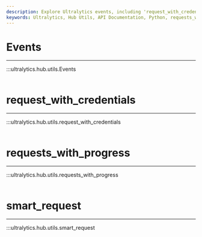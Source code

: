 ```yaml
---
description: Explore Ultralytics events, including 'request_with_credentials' and 'smart_request', to improve your project's performance and efficiency.
keywords: Ultralytics, Hub Utils, API Documentation, Python, requests_with_progress, Events, classes, usage, examples
---
```


# Events
---
:::ultralytics.hub.utils.Events
<br><br>

# request_with_credentials
---
:::ultralytics.hub.utils.request_with_credentials
<br><br>

# requests_with_progress
---
:::ultralytics.hub.utils.requests_with_progress
<br><br>

# smart_request
---
:::ultralytics.hub.utils.smart_request
<br><br>
